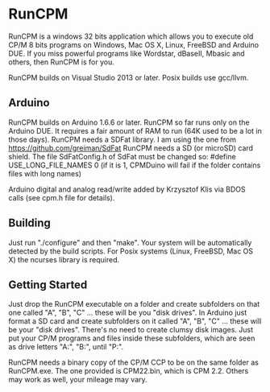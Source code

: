 # RunCPM

RunCPM is a windows 32 bits application which allows you to execute old CP/M 8 bits programs on Windows, Mac OS X, Linux, FreeBSD and Arduino DUE.
If you miss powerful programs like Wordstar, dBaseII, Mbasic and others, then RunCPM is for you.

RunCPM builds on Visual Studio 2013 or later. Posix builds use gcc/llvm.

## Arduino

RunCPM builds on Arduino 1.6.6 or later.
RunCPM so far runs only on the Arduino DUE. It requires a fair amount of RAM to run (64K used to be a lot in those days).
RunCPM needs a SDFat library. I am using the one from https://github.com/greiman/SdFat
RunCPM needs a SD (or microSD) card shield.
The file SdFatConfig.h of SdFat must be changed so: #define USE_LONG_FILE_NAMES 0 (if it is 1, CPMDuino will fail if the folder contains files with long names)

Arduino digital and analog read/write added by Krzysztof Klis via BDOS calls (see cpm.h file for details).

## Building

Just run "./configure" and then "make". Your system will be automatically detected by the build scripts.
For Posix systems (Linux, FreeBSD, Mac OS X) the ncurses library is required.

## Getting Started

Just drop the RunCPM executable on a folder and create subfolders on that one called "A", "B", "C" ... these will be you "disk drives".
In Arduino just format a SD card and create subfolders on it called "A", "B", "C" ... these will be your "disk drives".
There's no need to create clumsy disk images. Just put your CP/M programs and files inside these subfolders, which are seen as drive letters "A:", "B:", until "P:".

RunCPM needs a binary copy of the CP/M CCP to be on the same folder as RunCPM.exe. The one provided is CPM22.bin, which is CPM 2.2. Others may work as well, your mileage may vary.

